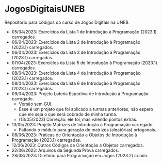 # JogosDigitaisUNEB
Repositório para códigos do curso de Jogos Digitais na UNEB.  
* 05/04/2023: Exercícios da Lista 1 de Introdução à Programação (2023.1) carregados.  
* 06/04/2023: Exercícios da Lista 2 de Introdução à Programação (2023.1) carregados.  
* 06/04/2023: Exercícios da Lista 3 de Introdução à Programação (2023.1) carregados.  
* 07/04/2023: Exercícios da Lista 5 de Introdução à Programação (2023.1) carregados.  
* 08/04/2023: Exercícios da Lista 4 de Introdução à Programação (2023.1) carregados.  
* 08/04/2023: Exercícios da Lista 6 de Introdução à Programação (2023.1) carregados.  
* 09/04/2023: Projeto Loteria Esportiva de Introdução à Programação carregado.
    * Versão sem GUI.
    * Esse é um projeto que foi aplicado a turmas anteriores; não espero que ele seja o que será cobrado de minha turma.
    * (13/05/2023) Correção: ele foi, mas valendo pontos extras.
* 13/05/2023: Projeto Matrizes de Introdução à Programação carregado.
    * Faltando o módulo para geração de matrizes (aleatórias) ortogonais.
* 08/06/2023: Práticas de Orientação a Objetos de Introdução à Programação (2023.1) carregadas.
* 12/06/2023: Outros Códigos de Orientação a Objetos carregados.
* 22/06/2023: Arquivos da Segunda Prova carregados.
* 28/08/2023: Diretório para Programação em Jogos (2023.2) criado.
